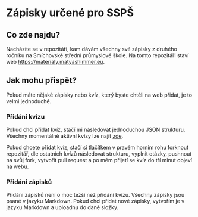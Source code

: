 # Zápisky určené pro SSPŠ

## Co zde najdu?

Nacházíte se v repozitáři, kam dávám všechny své zápisky z druhého ročníku na Smíchovské střední průmyslové škole. Na tomto repozitáři staví web https://materialy.matyashimmer.eu.

## Jak mohu přispět?

Pokud máte nějaké zápisky nebo kvíz, který byste chtěli na web přidat, je to velmi jednoduché.

### Přidání kvízu

Pokud chci přidat kvíz, stačí mi následovat jednoduchou JSON strukturu. Všechny momentálně aktivní kvízy lze najít <a href="https://github.com/M4TY/zapisky/tree/main/Kv%C3%ADzy">zde</a>.

Pokud chcete přidat kvíz, stačí si tlačítkem v pravém horním rohu forknout repozitář, dle ostatních kvízů následovat strukturu, vyplnit otázky, pushnout na svůj fork, vytvořit pull request a po mém přijetí se kvíz do tří minut objeví na webu.

### Přidání zápisků

Přidání zápisků není o moc težší než přidání kvízu. Všechny zápisky jsou psané v jazyku Markdown. Pokud chci přidat nové zápisky, vytvořím je v jazyku Markdown a uploadnu do dané složky.
